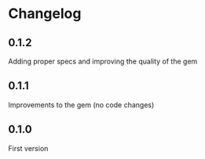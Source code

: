 # Changelog

## 0.1.2
Adding proper specs and improving the quality of the gem

## 0.1.1
Improvements to the gem (no code changes)

## 0.1.0
First version
